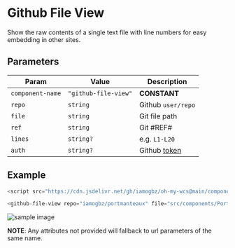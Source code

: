 # Github File View

Show the raw contents of a single text file with line numbers for easy embedding in other sites.

## Parameters

| Param            | Value                | Description              |
| ---------------- | -------------------- | ------------------------ |
| `component-name` | `"github-file-view"` | __CONSTANT__             |
| `repo`           | `string`             | Github `user/repo`       |
| `file`           | `string`             | Git file path            |
| `ref`            | `string`             | Git #REF#                |
| `lines`          | `string?`            | e.g. `L1-L20`            |
| `auth`           | `string?`            | Github [token][gh-token] |

## Example

```js
<script src="https://cdn.jsdelivr.net/gh/iamogbz/oh-my-wcs@main/components/github-file-view.js"></script>

<github-file-view repo="iamogbz/portmanteaux" file="src/components/Portmanteaux/useWordList.ts" head="HEAD" auth="https://github.com/settings/tokens" ></github-file-view>
```

![sample image][sample-img]

__NOTE__: Any attributes not provided will fallback to url parameters of the same name.

<!-- Links -->
[gh-token]: https://github.com/settings/tokens
[sample-img]: https://user-images.githubusercontent.com/2528959/252833122-4ce58a8f-a8ed-4567-9e52-316af55dc6a7.png
